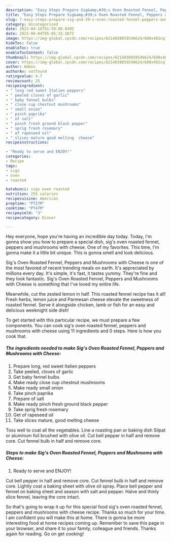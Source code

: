 ```yaml
---
description: "Easy Steps Prepare Sig&amp;#39;s Oven Roasted Fennel, Peppers and Mushrooms with Cheese the Delicious}"
title: "Easy Steps Prepare Sig&amp;#39;s Oven Roasted Fennel, Peppers and Mushrooms with Cheese the Delicious}"
slug: 7-easy-steps-prepare-sig-and-39-s-oven-roasted-fennel-peppers-and-mushrooms-with-cheese-the-delicious
category: Uncategorized
date: 2023-04-16T01:59:08.649Z
date: 2023-06-04T05:05:33.587Z
image: https://img-global.cpcdn.com/recipes/6214038859546624/680x482cq70/sigs-oven-roasted-fennel-peppers-and-mushrooms-with-cheese-recipe-main-photo.jpg
hideToc: false
enableToc: true
enableTocContent: false
thumbnail: https://img-global.cpcdn.com/recipes/6214038859546624/680x482cq70/sigs-oven-roasted-fennel-peppers-and-mushrooms-with-cheese-recipe-main-photo.jpg
cover: https://img-global.cpcdn.com/recipes/6214038859546624/680x482cq70/sigs-oven-roasted-fennel-peppers-and-mushrooms-with-cheese-recipe-main-photo.jpg
author: Admin
authorAv: notfound
ratingvalue: 4.7
reviewcount: 25
recipeingredient:
- " long red sweet Italien peppers"
- " peeled cloves of garlic"
- " baby fennel bulbs"
- " close cup chestnut mushrooms"
- " small onion"
- " pinch paprika"
- " of salt"
- " pinch fresh ground black pepper"
- " sprig fresh rosemary"
- " of rapeseed oil"
- " slices mature good melting  cheese"
recipeinstructions:

- "Ready to serve and ENJOY!"
categories:
- Recipe
tags:
- sigs
- oven
- roasted

katakunci: sigs oven roasted 
nutrition: 255 calories
recipecuisine: American
preptime: "PT27M"
cooktime: "PT47M"
recipeyield: "3"
recipecategory: Dinner

---
```



Hey everyone, hope you're having an incredible day today. Today, I'm gonna show you how to prepare a special dish, sig&#39;s oven roasted fennel, peppers and mushrooms with cheese. One of my favorites. This time, I'm gonna make it a little bit unique. This is gonna smell and look delicious.

Sig&#39;s Oven Roasted Fennel, Peppers and Mushrooms with Cheese is one of the most favored of recent trending meals on earth. It's appreciated by millions every day. It's simple, it's fast, it tastes yummy. They're fine and they look fantastic. Sig&#39;s Oven Roasted Fennel, Peppers and Mushrooms with Cheese is something that I've loved my entire life.

Meanwhile, cut the zested lemon in half. This roasted fennel recipe has it all! Fresh herbs, lemon juice and Parmesan cheese elevate the sweetness of roasted fennel. Serve it alongside chicken, lamb or fish for an easy and delicious weeknight side dish!


To get started with this particular recipe, we must prepare a few components. You can cook sig&#39;s oven roasted fennel, peppers and mushrooms with cheese using 11 ingredients and 0 steps. Here is how you cook that.

<!--inarticleads1-->

##### The ingredients needed to make Sig&#39;s Oven Roasted Fennel, Peppers and Mushrooms with Cheese:

1. Prepare  long, red sweet Italien peppers
1. Take  peeled, cloves of garlic
1. Get  baby fennel bulbs
1. Make ready  close cup chestnut mushrooms
1. Make ready  small onion
1. Take  pinch paprika
1. Prepare  of salt
1. Make ready  pinch fresh ground black pepper
1. Take  sprig fresh rosemary
1. Get  of rapeseed oil
1. Take  slices mature, good melting  cheese


Toss well to coat all the vegetables. Line a roasting pan or baking dish Silpat or aluminum foil brushed with olive oil. Cut bell pepper in half and remove core. Cut fennel bulb in half and remove core. 

<!--inarticleads2-->

##### Steps to make Sig&#39;s Oven Roasted Fennel, Peppers and Mushrooms with Cheese:


1. Ready to serve and ENJOY!

Cut bell pepper in half and remove core. Cut fennel bulb in half and remove core. Lightly coat a baking sheet with olive oil spray. Place bell pepper and fennel on baking sheet and season with salt and pepper. Halve and thinly slice fennel, leaving the core intact. 

So that's going to wrap it up for this special food sig&#39;s oven roasted fennel, peppers and mushrooms with cheese recipe. Thanks so much for your time. I am confident you will make this at home. There is gonna be more interesting food at home recipes coming up. Remember to save this page in your browser, and share it to your family, colleague and friends. Thanks again for reading. Go on get cooking!

